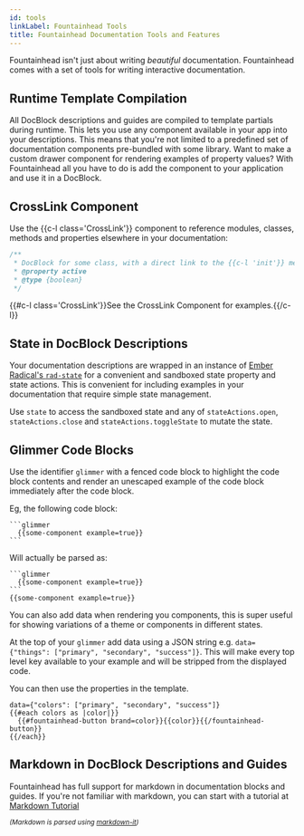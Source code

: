 ```yaml
---
id: tools
linkLabel: Fountainhead Tools
title: Fountainhead Documentation Tools and Features
---
```


Fountainhead isn't just about writing _beautiful_ documentation. Fountainhead
comes with a set of tools for writing interactive documentation.

## Runtime Template Compilation
All DocBlock descriptions and guides are compiled to template partials during
runtime. This lets you use any component available in your app into your descriptions.
This means that you're not limited to a predefined set of documentation components
pre-bundled with some library. Want to make a custom drawer component for rendering
examples of property values? With Fountainhead all you have to do is add the
component to your application and use it in a DocBlock.

## CrossLink Component
Use the {{c-l class='CrossLink'}} component to reference modules, classes, methods
and properties elsewhere in your documentation:

```javascript
/**
 * DocBlock for some class, with a direct link to the {{c-l 'init'}} method.
 * @property active
 * @type {boolean}
 */
```

{{#c-l class='CrossLink'}}See the CrossLink Component for examples.{{/c-l}}

## State in DocBlock Descriptions
Your documentation descriptions are wrapped in an instance of
[Ember Radical's `rad-state`](https://healthsparq.github.io/ember-radical/docs/classes/Component.RadState)
for a convenient and sandboxed state property and state actions. This is
convenient for including examples in your documentation that require simple
state management.

Use `state` to access the sandboxed state and any of `stateActions.open`,
`stateActions.close` and `stateActions.toggleState` to mutate the state.

## Glimmer Code Blocks
Use the identifier `glimmer` with a fenced code block to highlight the code block
contents and render an unescaped example of the code block immediately after
the code block.

Eg, the following code block:
<pre class="language-markdown"><code class="language-markdown"><span class="token template-string"><span class="token string">``</span></span><span class="token template-string"><span class="token string">`glimmer
  {{some-component example=true}}
`</span></span><span class="token template-string"><span class="token string">``</span></span>
</code></pre>

Will actually be parsed as:
<pre class="language-markdown"><code class="language-markdown"><span class="token template-string"><span class="token string">``</span></span><span class="token template-string"><span class="token string">`glimmer
  {{some-component example=true}}
`</span></span><span class="token template-string"><span class="token string">``</span></span>
<span class="token punctuation">{</span><span class="token punctuation">{</span>some<span class="token operator">-</span>component example<span class="token operator">=</span><span class="token boolean">true</span><span class="token punctuation">}</span><span class="token punctuation">}</span>
</code></pre>

You can also add data when rendering you components, this is super useful for showing
variations of a theme or components in different states.

At the top of your `glimmer` add data using a JSON string
e.g. `data={"things": ["primary", "secondary", "success"]}`.  This will make every top level key available
to your example and will be stripped from the displayed code.

You can then use the properties in the template.

```glimmer
data={"colors": ["primary", "secondary", "success"]}
{{#each colors as |color|}}
  {{#fountainhead-button brand=color}}{{color}}{{/fountainhead-button}}
{{/each}}
```

## Markdown in DocBlock Descriptions and Guides
Fountainhead has full support for markdown in documentation blocks and guides.
If you're not familiar with markdown, you can start with a tutorial at
[Markdown Tutorial](http://www.markdowntutorial.com/)

_<small>(Markdown is parsed using [markdown-it](https://markdown-it.github.io/markdown-it/))</small>_
